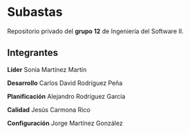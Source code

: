 Subastas
===========

Repositorio privado del **grupo 12** de Ingeniería del Software II.



Integrantes
---------

**Líder**         Sonia Martínez Martín

**Desarrollo**    Carlos David Rodríguez Peña

**Planificación** Alejandro Rodríguez García

**Calidad**       Jesús Carmona Rico

**Configuración** Jorge Martínez González

